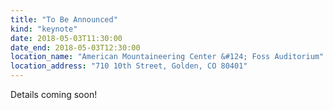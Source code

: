 ```yaml
---
title: "To Be Announced"
kind: "keynote"
date: 2018-05-03T11:30:00
date_end: 2018-05-03T12:30:00
location_name: "American Mountaineering Center &#124; Foss Auditorium"
location_address: "710 10th Street, Golden, CO 80401"
---
```


Details coming soon!
